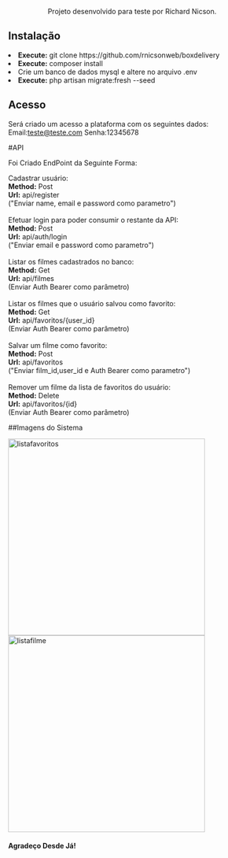 <p align="center">Projeto desenvolvido para teste por Richard Nicson.</p>

## Instalação

<li><b>Execute:</b> git clone https://github.com/rnicsonweb/boxdelivery</li>
<li><b>Execute:</b> composer install</li>
<li>Crie um banco de dados mysql e altere no arquivo .env</li>
<li><b>Execute:</b> php artisan migrate:fresh --seed</li>


## Acesso

Será criado um acesso a plataforma com os seguintes dados:
Email:teste@teste.com 
Senha:12345678


#API

Foi Criado EndPoint da Seguinte Forma:

Cadastrar usuário:<br><b>Method:</b> Post <b><br>Url:</b> api/register<br>("Enviar name, email e password como parametro")<br><br>
Efetuar login para poder consumir o restante da API:<br><b>Method:</b> Post <b><br>Url:</b> api/auth/login<br>("Enviar email e password como parametro")<br><br>
Listar os filmes cadastrados no banco:<br><b>Method:</b> Get <br><b>Url:</b>  api/filmes<br>(Enviar Auth Bearer como parâmetro)<br><br>
Listar os filmes que o usuário salvou como favorito:<br><b>Method:</b> Get <br><b>Url:</b> api/favoritos/{user_id}<br>(Enviar Auth Bearer como parâmetro)<br><br>
Salvar um filme como favorito:<br><b>Method:</b> Post <br><b>Url:</b>  api/favoritos<br>("Enviar film_id,user_id e Auth Bearer como parametro")<br><br>
Remover um filme da lista de favoritos do usuário:<br><b>Method:</b> Delete <br><b>Url:</b> api/favoritos/{id}<br>(Enviar Auth Bearer como parâmetro)

##Imagens do Sistema

<a href="https://ibb.co/yhWq1MG"><img src="https://i.ibb.co/vsZkGrg/listafavoritos.jpg" alt="listafavoritos" width="400" border="0"></a>
<a href="https://ibb.co/zmXwvRn"><img src="https://i.ibb.co/sgKrYwm/listafilme.jpg" alt="listafilme" width="400" border="0"></a>



<h4>Agradeço Desde Já!</h4>